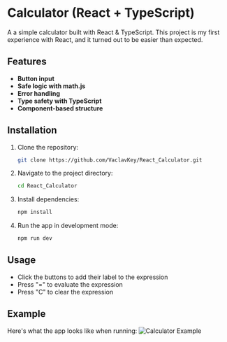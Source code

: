 # Calculator (React + TypeScript)

A a simple calculator built with React & TypeScript. 
This project is my first experience with React, and it turned out to be easier than expected.

## Features

- **Button input**
- **Safe logic with math.js**
- **Error handling**
- **Type safety with TypeScript**
- **Component-based structure**

## Installation

1. Clone the repository:
   ```bash
   git clone https://github.com/VaclavKey/React_Calculator.git
2. Navigate to the project directory:
   ```bash
   cd React_Calculator
3. Install dependencies:
   ```bash
   npm install
4. Run the app in development mode:
   ```bash
   npm run dev

## Usage

- Click the buttons to add their label to the expression
- Press "=" to evaluate the expression
- Press "C" to clear the expression

## Example

Here's what the app looks like when running:
![Calculator Example](assets/calculator-screenshot.png)
